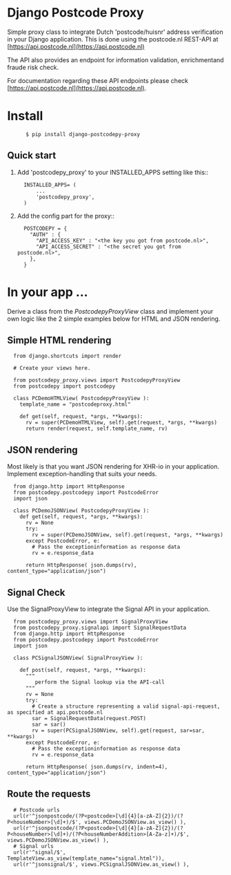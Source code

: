 Django Postcode Proxy
=========================

Simple proxy class to integrate Dutch 'postcode/huisnr' address verification in your Django application.
This is done using the postcode.nl REST-API at [https://api.postcode.nl](https://api.postcode.nl)

The API also provides an endpoint for information validation, enrichmentand fraude risk check. 

For documentation regarding these API endpoints please check [https://api.postcode.nl](https://api.postcode.nl).

Install
=========

          $ pip install django-postcodepy-proxy



Quick start
-----------------

1. Add 'postcodepy_proxy' to your INSTALLED_APPS setting like this::

         INSTALLED_APPS= (
             ...
             'postcodepy_proxy',
         )

2. Add the config part for the proxy::

         POSTCODEPY = {
           "AUTH" : {
             "API_ACCESS_KEY" : "<the key you got from postcode.nl>",
             "API_ACCESS_SECRET" : "<the secret you got from postcode.nl>",
           },
         }

In your app ...
================

Derive a class from the *PostcodepyProxyView* class and implement your own logic like the 2 simple examples below for HTML and JSON rendering.

## Simple HTML rendering
 
      from django.shortcuts import render

      # Create your views here.

      from postcodepy_proxy.views import PostcodepyProxyView
      from postcodepy import postcodepy

      class PCDemoHTMLView( PostcodepyProxyView ):
        template_name = "postcodeproxy.html"
      
        def get(self, request, *args, **kwargs):
          rv = super(PCDemoHTMLView, self).get(request, *args, **kwargs)
          return render(request, self.template_name, rv)


## JSON rendering

Most likely is that you want JSON rendering for XHR-io in your application. Implement exception-handling that suits your needs.


      from django.http import HttpResponse
      from postcodepy.postcodepy import PostcodeError
      import json

      class PCDemoJSONView( PostcodepyProxyView ):
        def get(self, request, *args, **kwargs):
          rv = None
          try:
            rv = super(PCDemoJSONView, self).get(request, *args, **kwargs)
          except PostcodeError, e:
            # Pass the exceptioninformation as response data
            rv = e.response_data

          return HttpResponse( json.dumps(rv), content_type="application/json")


## Signal Check 

Use the SignalProxyView to integrate the Signal API in your application.

      from postcodepy_proxy.views import SignalProxyView
      from postcodepy_proxy.signalapi import SignalRequestData
      from django.http import HttpResponse
      from postcodepy.postcodepy import PostcodeError
      import json

      class PCSignalJSONView( SignalProxyView ):
      
        def post(self, request, *args, **kwargs):
          """
             perform the Signal lookup via the API-call
          """
          rv = None
          try:
            # Create a structure representing a valid signal-api-request, as specified at api.postcode.nl
            sar = SignalRequestData(request.POST)
            sar = sar()
            rv = super(PCSignalJSONView, self).get(request, sar=sar, **kwargs)
          except PostcodeError, e:
            # Pass the exceptioninformation as response data
            rv = e.response_data
      
          return HttpResponse( json.dumps(rv, indent=4), content_type="application/json")


## Route the requests

      # Postcode urls
      url(r'^jsonpostcode/(?P<postcode>[\d]{4}[a-zA-Z]{2})/(?P<houseNumber>[\d]+)/$', views.PCDemoJSONView.as_view() ),
      url(r'^jsonpostcode/(?P<postcode>[\d]{4}[a-zA-Z]{2})/(?P<houseNumber>[\d]+)/(?P<houseNumberAddition>[A-Za-z]+)/$', views.PCDemoJSONView.as_view() ),
      # Signal urls
      url(r'^signal/$', TemplateView.as_view(template_name="signal.html")),
      url(r'^jsonsignal/$', views.PCSignalJSONView.as_view() ),

